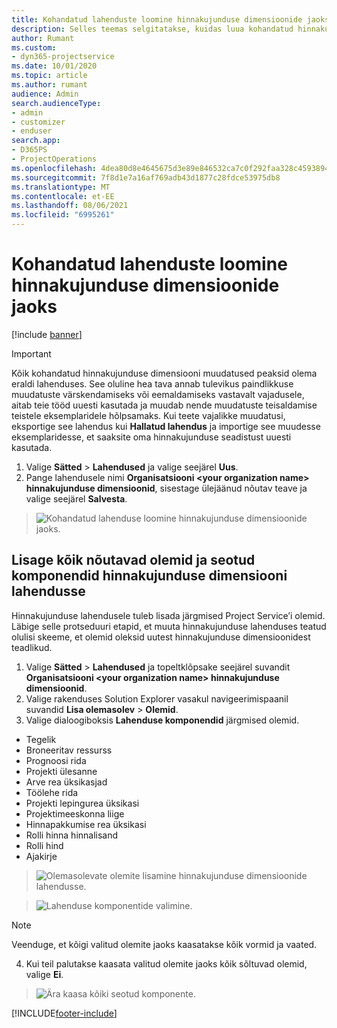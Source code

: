 ```yaml
---
title: Kohandatud lahenduste loomine hinnakujunduse dimensioonide jaoks
description: Selles teemas selgitatakse, kuidas luua kohandatud hinnakujunduse dimensioonide loomise ajal kohandatud lahendus.
author: Rumant
ms.custom:
- dyn365-projectservice
ms.date: 10/01/2020
ms.topic: article
ms.author: rumant
audience: Admin
search.audienceType:
- admin
- customizer
- enduser
search.app:
- D365PS
- ProjectOperations
ms.openlocfilehash: 4dea80d8e4645675d3e89e846532ca7c0f292faa328c45938941c50dc15486fc
ms.sourcegitcommit: 7f8d1e7a16af769adb43d1877c28fdce53975db8
ms.translationtype: MT
ms.contentlocale: et-EE
ms.lasthandoff: 08/06/2021
ms.locfileid: "6995261"
---
```

# <a name="create-custom-solutions-for-pricing-dimensions"></a>Kohandatud lahenduste loomine hinnakujunduse dimensioonide jaoks

[!include [banner](../includes/psa-now-project-operations.md)]

> [!IMPORTANT]
> Kõik kohandatud hinnakujunduse dimensiooni muudatused peaksid olema eraldi lahenduses. See oluline hea tava annab tulevikus paindlikkuse muudatuste värskendamiseks või eemaldamiseks vastavalt vajadusele, aitab teie tööd uuesti kasutada ja muudab nende muudatuste teisaldamise teistele eksemplaridele hõlpsamaks. Kui teete vajalikke muudatusi, eksportige see lahendus kui **Hallatud lahendus** ja importige see muudesse eksemplaridesse, et saaksite oma hinnakujunduse seadistust uuesti kasutada.

1. Valige **Sätted** > **Lahendused** ja valige seejärel **Uus**. 
2. Pange lahendusele nimi **Organisatsiooni \<your organization name> hinnakujunduse dimensioonid**, sisestage ülejäänud nõutav teave ja valige seejärel **Salvesta**.

> ![Kohandatud lahenduse loomine hinnakujunduse dimensioonide jaoks.](media/Creation-of-custom-pricing-dimension-solution.PNG)
  
## <a name="add-all-required-entities-and-related-components-to-the-pricing-dimension-solution"></a>Lisage kõik nõutavad olemid ja seotud komponendid hinnakujunduse dimensiooni lahendusse
Hinnakujunduse lahendusele tuleb lisada järgmised Project Service’i olemid. Läbige selle protseduuri etapid, et muuta hinnakujunduse lahenduses teatud olulisi skeeme, et olemid oleksid uutest hinnakujunduse dimensioonidest teadlikud.

1. Valige **Sätted** > **Lahendused** ja topeltklõpsake seejärel suvandit **Organisatsiooni \<your organization name> hinnakujunduse dimensioonid**. 
2. Valige rakenduses Solution Explorer vasakul navigeerimispaanil suvandid **Lisa olemasolev** > **Olemid**.
3. Valige dialoogiboksis **Lahenduse komponendid** järgmised olemid.

- Tegelik
- Broneeritav ressurss
- Prognoosi rida
- Projekti ülesanne
- Arve rea üksikasjad
- Töölehe rida
- Projekti lepingurea üksikasi
- Projektimeeskonna liige
- Hinnapakkumise rea üksikasi
- Rolli hinna hinnalisand
- Rolli hind 
- Ajakirje 

> ![Olemasolevate olemite lisamine hinnakujunduse dimensioonide lahendusse.](media/Existing-entities-to-PD-solution.png)

> ![Lahenduse komponentide valimine.](media/Dimension-Components.png)

> [!NOTE]
> Veenduge, et kõigi valitud olemite jaoks kaasatakse kõik vormid ja vaated.

4. Kui teil palutakse kaasata valitud olemite jaoks kõik sõltuvad olemid, valige **Ei**.

> ![Ära kaasa kõiki seotud komponente.](media/Do-not-include-required.png)




[!INCLUDE[footer-include](../includes/footer-banner.md)]